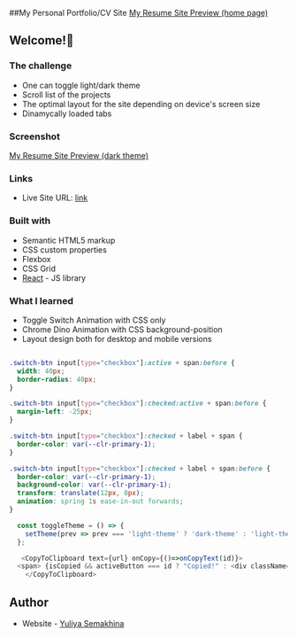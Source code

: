 ##My Personal Portfolio/CV Site
[My Resume Site Preview (home page)](./public/images/mycv1.jpg)
## Welcome!👋


### The challenge 
- One can toggle light/dark theme
- Scroll list of the projects
- The optimal layout for the site depending on device's screen size
- Dinamycally loaded tabs

### Screenshot

[My Resume Site Preview (dark theme)](./public/images/mycv2.jpg)

### Links

- Live Site URL: [link](https://juliasemakhina.github.io/my_resume/)


### Built with

- Semantic HTML5 markup
- CSS custom properties
- Flexbox
- CSS Grid
- [React](https://reactjs.org/) - JS library


### What I learned

- Toggle Switch Animation with CSS only
- Chrome Dino Animation with CSS background-position
- Layout design both for desktop and mobile versions
```
```
```css
.switch-btn input[type="checkbox"]:active + span:before {
  width: 40px;
  border-radius: 40px;
}

.switch-btn input[type="checkbox"]:checked:active + span:before {
  margin-left: -25px;
}

.switch-btn input[type="checkbox"]:checked + label + span {
  border-color: var(--clr-primary-1);
}

.switch-btn input[type="checkbox"]:checked + label + span:before {
  border-color: var(--clr-primary-1);
  background-color: var(--clr-primary-1);
  transform: translate(12px, 0px);
  animation: spring 1s ease-in-out forwards;
}

```
```js
  const toggleTheme = () => {
    setTheme(prev => prev === 'light-theme' ? 'dark-theme' : 'light-theme');
  };
```
```js
   <CopyToClipboard text={url} onCopy={()=>onCopyText(id)}>
  <span> {isCopied && activeButton === id ? "Copied!" : <div className='copy'><MdContentCopy /><span className="tooltiptext">Copy to clipboard</span></div>} </span>
    </CopyToClipboard>
```

## Author

- Website - [Yuliya Semakhina](https://github.com/JuliaSemakhina/)
